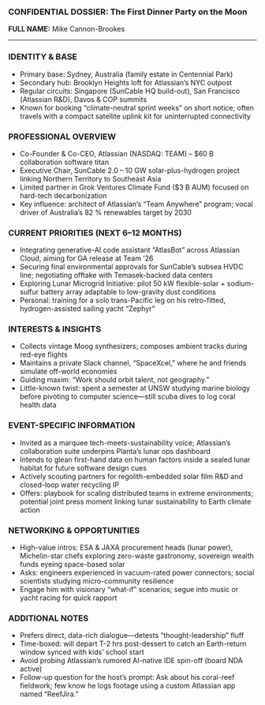 ### CONFIDENTIAL DOSSIER: The First Dinner Party on the Moon

**FULL NAME:** Mike Cannon-Brookes

---
### IDENTITY & BASE
- Primary base: Sydney, Australia (family estate in Centennial Park)
- Secondary hub: Brooklyn Heights loft for Atlassian’s NYC outpost
- Regular circuits: Singapore (SunCable HQ build-out), San Francisco (Atlassian R&D), Davos & COP summits
- Known for booking “climate-neutral sprint weeks” on short notice; often travels with a compact satellite uplink kit for uninterrupted connectivity

### PROFESSIONAL OVERVIEW
- Co-Founder & Co-CEO, Atlassian (NASDAQ: TEAM) – $60 B collaboration software titan
- Executive Chair, SunCable 2.0 – 10 GW solar-plus-hydrogen project linking Northern Territory to Southeast Asia
- Limited partner in Grok Ventures Climate Fund ($3 B AUM) focused on hard-tech decarbonization
- Key influence: architect of Atlassian’s “Team Anywhere” program; vocal driver of Australia’s 82 % renewables target by 2030

### CURRENT PRIORITIES (NEXT 6–12 MONTHS)
- Integrating generative-AI code assistant “AtlasBot” across Atlassian Cloud, aiming for GA release at Team ’26
- Securing final environmental approvals for SunCable’s subsea HVDC line; negotiating offtake with Temasek-backed data centers
- Exploring Lunar Microgrid Initiative: pilot 50 kW flexible-solar + sodium-sulfur battery array adaptable to low-gravity dust conditions
- Personal: training for a solo trans-Pacific leg on his retro-fitted, hydrogen-assisted sailing yacht “Zephyr”

### INTERESTS & INSIGHTS
- Collects vintage Moog synthesizers; composes ambient tracks during red-eye flights
- Maintains a private Slack channel, “SpaceXcel,” where he and friends simulate off-world economies
- Guiding maxim: “Work should orbit talent, not geography.”
- Little-known twist: spent a semester at UNSW studying marine biology before pivoting to computer science—still scuba dives to log coral health data

### EVENT-SPECIFIC INFORMATION
- Invited as a marquee tech-meets-sustainability voice; Atlassian’s collaboration suite underpins Planta’s lunar ops dashboard
- Intends to glean first-hand data on human factors inside a sealed lunar habitat for future software design cues
- Actively scouting partners for regolith-embedded solar film R&D and closed-loop water recycling IP
- Offers: playbook for scaling distributed teams in extreme environments; potential joint press moment linking lunar sustainability to Earth climate action

### NETWORKING & OPPORTUNITIES
- High-value intros: ESA & JAXA procurement heads (lunar power), Michelin-star chefs exploring zero-waste gastronomy, sovereign wealth funds eyeing space-based solar
- Asks: engineers experienced in vacuum-rated power connectors; social scientists studying micro-community resilience
- Engage him with visionary “what-if” scenarios; segue into music or yacht racing for quick rapport

### ADDITIONAL NOTES
- Prefers direct, data-rich dialogue—detests “thought-leadership” fluff
- Time-boxed: will depart T-2 hrs post-dessert to catch an Earth-return window synced with kids’ school start
- Avoid probing Atlassian’s rumored AI-native IDE spin-off (board NDA active)
- Follow-up question for the host’s prompt: Ask about his coral-reef fieldwork; few know he logs footage using a custom Atlassian app named “ReefJira.”